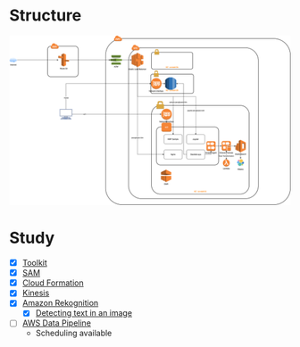 # Structure

![structure](aws-structure.png)



# Study
- [x] [Toolkit](toolkit/README.md)
- [x] [SAM](sam/README.md)
- [x] [Cloud Formation](cloudformation/README.md)
- [x] [Kinesis](kinesis/README.md)
- [x] [Amazon Rekognition](https://docs.aws.amazon.com/rekognition/index.html)
  - [x] [Detecting text in an image](https://docs.aws.amazon.com/rekognition/latest/dg/text-detecting-text-procedure.html)
- [ ] [AWS Data Pipeline](https://aws.amazon.com/ko/datapipeline/)
  - Scheduling available